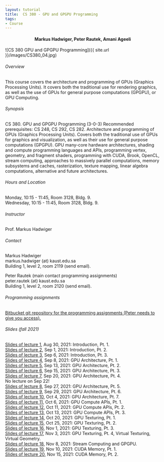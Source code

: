 ```yaml
---
layout: tutorial
title:  CS 380 - GPU and GPGPU Programming
tags:
- Course
---
```

<div style='text-align: center;'>
<h4> Markus Hadwiger, Peter Rautek, Amani Ageeli </h4>
</div>

![CS 380 GPU and GPGPU Programming]({{ site.url }}/images/CS380_04.jpg)

###### Overview

This course covers the architecture and programming of GPUs (Graphics Processing Units). It covers both the traditional use for rendering graphics, as well as the use of GPUs for general purpose computations (GPGPU), or GPU Computing.

###### Synopsis

CS 380. GPU and GPGPU Programming (3-0-3) Recommended prerequisites: CS 248, CS 292, CS 282. Architecture and programming of GPUs (Graphics Processing Units). Covers both the traditional use of GPUs for graphics and visualization, as well as their use for general purpose computations (GPGPU). GPU many-core hardware architectures, shading and compute programming languages and APIs, programming vertex, geometry, and fragment shaders, programming with CUDA, Brook, OpenCL, stream computing, approaches to massively parallel computations, memory subsystems and caches, rasterization, texture mapping, linear algebra computations, alternative and future architectures.

###### Hours and Location

Monday, 10:15 - 11:45, Room 3128, Bldg. 9.<br/>
Wednesday, 10:15 - 11:45, Room 3128, Bldg. 9.

###### Instructor

Prof. Markus Hadwiger

###### Contact

Markus Hadwiger<br/>
markus.hadwiger (at) kaust.edu.sa <br/>
Building 1, level 2, room 2119 (send email).

Peter Rautek (main contact programming assignments)<br/>
peter.rautek (at) kaust.edu.sa<br/>
Building 1, level 2, room 2120 (send email).

###### Programming assignments

<a href="https://bitbucket.org/rautek/cs380-2021/src/master/" target="_blank">Bitbucket git repository for the programming assignments (Peter needs to give you access).</a>


###### Slides (fall 2021)

<a href="/teaching/CS380/CS380_fall2021_lecture_01.pdf" target="_blank">Slides of lecture 1</a>, Aug 30, 2021: Introduction, Pt. 1.<br>
<a href="/teaching/CS380/CS380_fall2021_lecture_02.pdf" target="_blank">Slides of lecture 2</a>, Sep 1, 2021: Introduction, Pt. 2.<br>
<a href="/teaching/CS380/CS380_fall2021_lecture_03.pdf" target="_blank">Slides of lecture 3</a>, Sep 6, 2021: Introduction, Pt. 3.<br>
<a href="/teaching/CS380/CS380_fall2021_lecture_04.pdf" target="_blank">Slides of lecture 4</a>, Sep 8, 2021: GPU Architecture, Pt. 1.<br>
<a href="/teaching/CS380/CS380_fall2021_lecture_05.pdf" target="_blank">Slides of lecture 5</a>, Sep 13, 2021: GPU Architecture, Pt. 2.<br>
<a href="/teaching/CS380/CS380_fall2021_lecture_06.pdf" target="_blank">Slides of lecture 6</a>, Sep 15, 2021: GPU Architecture, Pt. 3.<br>
<a href="/teaching/CS380/CS380_fall2021_lecture_07.pdf" target="_blank">Slides of lecture 7</a>, Sep 20, 2021: GPU Architecture, Pt. 4.<br>
No lecture on Sep 22!<br>
<a href="/teaching/CS380/CS380_fall2021_lecture_08.pdf" target="_blank">Slides of lecture 8</a>, Sep 27, 2021: GPU Architecture, Pt. 5.<br>
<a href="/teaching/CS380/CS380_fall2021_lecture_09.pdf" target="_blank">Slides of lecture 9</a>, Sep 29, 2021: GPU Architecture, Pt. 6.<br>
<a href="/teaching/CS380/CS380_fall2021_lecture_10.pdf" target="_blank">Slides of lecture 10</a>, Oct 4, 2021: GPU Architecture, Pt. 7.<br>
<a href="/teaching/CS380/CS380_fall2021_lecture_11.pdf" target="_blank">Slides of lecture 11</a>, Oct 6, 2021: GPU Compute APIs, Pt. 1.<br>
<a href="/teaching/CS380/CS380_fall2021_lecture_12.pdf" target="_blank">Slides of lecture 12</a>, Oct 11, 2021: GPU Compute APIs, Pt. 2.<br>
<a href="/teaching/CS380/CS380_fall2021_lecture_13.pdf" target="_blank">Slides of lecture 13</a>, Oct 13, 2021: GPU Compute APIs, Pt. 3.<br>
<a href="/teaching/CS380/CS380_fall2021_lecture_14.pdf" target="_blank">Slides of lecture 14</a>, Oct 20, 2021: GPU Texturing, Pt. 1.<br>
<a href="/teaching/CS380/CS380_fall2021_lecture_15.pdf" target="_blank">Slides of lecture 15</a>, Oct 25, 2021: GPU Texturing, Pt. 2.<br>
<a href="/teaching/CS380/CS380_fall2021_lecture_16.pdf" target="_blank">Slides of lecture 16</a>, Nov 1, 2021: GPU Texturing, Pt. 3.<br>
<a href="/teaching/CS380/CS380_fall2021_lecture_17.pdf" target="_blank">Slides of lecture 17</a>, Nov 3, 2021: GPU Texturing, Pt. 4, Virtual Texturing, Virtual Geometry.<br>
<a href="/teaching/CS380/CS380_fall2021_lecture_18.pdf" target="_blank">Slides of lecture 18</a>, Nov 8, 2021: Stream Computing and GPGPU.<br>
<a href="/teaching/CS380/CS380_fall2021_lecture_19.pdf" target="_blank">Slides of lecture 19</a>, Nov 10, 2021: CUDA Memory, Pt. 1.<br>
<a href="/teaching/CS380/CS380_fall2021_lecture_20.pdf" target="_blank">Slides of lecture 20</a>, Nov 15, 2021: CUDA Memory, Pt. 2.<br>
